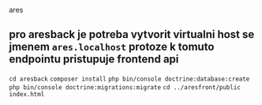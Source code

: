 ares

## pro aresback je potreba vytvorit virtualni host se jmenem `ares.localhost` protoze k tomuto endpointu pristupuje frontend api

`cd aresback`
`composer install`
`php bin/console doctrine:database:create`
`php bin/console doctrine:migrations:migrate`
`cd ../aresfront/public`
`index.html`
